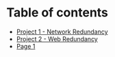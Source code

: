 # Table of contents

* [Project 1 - Network Redundancy](README.md)
* [Project 2 - Web Redundancy](project-2-web-redundancy.md)
* [Page 1](page-1.md)
